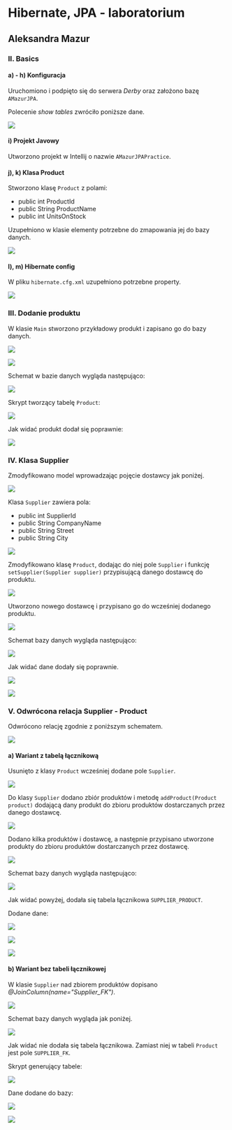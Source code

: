 # Hibernate, JPA - laboratorium
## Aleksandra Mazur

### II. Basics
#### a) - h) Konfiguracja
Uruchomiono i podpięto się do serwera *Derby* oraz założono bazę `AMazurJPA`.

Polecenie *show tables* zwróciło poniższe dane.

![](res/2020-04-28-09-16-33.png)

#### i) Projekt Javowy
Utworzono projekt w Intellij o nazwie `AMazurJPAPractice`.

#### j), k) Klasa Product
Stworzono klasę `Product` z polami:
* public int ProductId
* public String ProductName
* public int UnitsOnStock

Uzupełniono w klasie elementy potrzebne do zmapowania jej do bazy danych.

![](res/2020-04-28-09-09-51.png)

#### l), m) Hibernate config
W pliku `hibernate.cfg.xml` uzupełniono potrzebne property.

![](res/2020-04-28-09-10-34.png)

### III. Dodanie produktu

W klasie `Main` stworzono przykładowy produkt i zapisano go do bazy danych.

![](res/2020-04-28-09-11-26.png)

![](res/2020-04-28-09-12-11.png)

Schemat w bazie danych wygląda następująco:

![](res/2020-04-28-09-13-28.png)

Skrypt tworzący tabelę `Product`:

![](res/2020-04-28-09-14-14.png)
 
 Jak widać produkt dodał się poprawnie:

![](res/2020-04-28-09-15-23.png)

### IV. Klasa Supplier

Zmodyfikowano model wprowadzając pojęcie dostawcy jak poniżej.

![](res/2020-04-28-13-33-22.png)

Klasa `Supplier` zawiera pola:
* public int SupplierId
* public String CompanyName
* public String Street
* public String City

![](res/2020-04-28-10-08-18.png)

Zmodyfikowano klasę `Product`, dodając do niej pole `Supplier` i funkcję `setSupplier(Supplier supplier)` przypisującą danego dostawcę do produktu.

![](res/2020-04-28-10-08-39.png)

Utworzono nowego dostawcę i przypisano go do wcześniej dodanego produktu.

![](res/2020-04-28-10-09-29.png)

Schemat bazy danych wygląda następująco:

![](res/2020-04-28-10-13-59.png)

Jak widać dane dodały się poprawnie.

![](res/2020-04-28-10-10-52.png)

![](res/2020-04-28-10-11-29.png)

### V. Odwrócona relacja Supplier - Product

Odwrócono relację zgodnie z poniższym schematem.

![](res/2020-04-28-13-38-24.png)

#### a) Wariant z tabelą łącznikową

Usunięto z klasy `Product` wcześniej dodane pole `Supplier`.

![](res/2020-04-28-10-35-00.png)

Do klasy `Supplier` dodano zbiór produktów i metodę `addProduct(Product product)` dodającą dany produkt do zbioru produktów dostarczanych przez danego dostawcę.

![](res/2020-04-28-10-35-41.png)

Dodano kilka produktów i dostawcę, a następnie przypisano utworzone produkty do zbioru produktów dostarczanych przez dostawcę.

![](res/2020-04-28-10-37-00.png)

Schemat bazy danych wygląda następująco:

![](res/2020-04-28-10-39-43.png)

Jak widać powyżej, dodała się tabela łącznikowa `SUPPLIER_PRODUCT`.

Dodane dane:

![](res/2020-04-28-10-40-48.png)

![](res/2020-04-28-10-41-09.png)

![](res/2020-04-28-10-41-42.png)

#### b) Wariant bez tabeli łącznikowej

W klasie `Supplier` nad zbiorem produktów dopisano *@JoinColumn(name="Supplier_FK")*.

![](res/2020-04-28-13-58-22.png)

Schemat bazy danych wygląda jak poniżej.

![](res/2020-04-28-13-59-46.png)

Jak widać nie dodała się tabela łącznikowa. Zamiast niej w tabeli `Product` jest pole `SUPPLIER_FK`.

Skrypt generujący tabele:

![](res/2020-04-28-14-01-09.png)

Dane dodane do bazy:

![](res/2020-04-28-14-01-59.png)

![](res/2020-04-28-14-02-20.png)